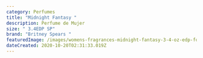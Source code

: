 ```yaml
---
category: Perfumes
title: "Midnight Fantasy "
description: Perfume de Mujer
size: " 3.4EDP SP"
brand: "Britney Spears "
featuredImage: /images/womens-fragrances-midnight-fantasy-3-4-oz-edp-for-women-1_2400x.jpg
dateCreated: 2020-10-20T02:31:33.019Z
---
```


